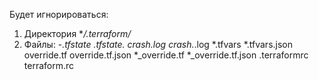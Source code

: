 
Будет игнорироваться:
1) Директория **/.terraform/*
2) Файлы:
	-*.tfstate
        *.tfstate.*
	crash.log
        crash.*.log
	*.tfvars
	*.tfvars.json
	override.tf
	override.tf.json
	*_override.tf
	*_override.tf.json
	.terraformrc
	terraform.rc
